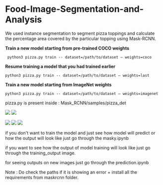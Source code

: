 # Food-Image-Segmentation-and-Analysis
We used instance segmentation to segment pizza toppings and calculate the percentage area covered by the particular topping using Mask-RCNN.

**Train a new model starting from pre-trained COCO weights**
```
 python3 pizza.py train -- dataset=/path/to/dataset — weights=coco
```
**Resume training a model that you had trained earlier**
 ```
 python3 pizza.py train -- dataset=/path/to/dataset — weights=last
 
 ```
**Train a new model starting from ImageNet weights**
```
python3 pizza.py train -- dataset=/path/to/dataset — weights=imagenet
```
pizza.py is present inside : Mask_RCNN/samples/pizza_det

![](/Toppings/edge_map_red.PNG)  ![](Toppings/edge_map.PNG) 

![](Toppings/edgy_radius.PNG)  ![](Toppings/edgy_radius2.PNG) ![](Toppings/output.PNG)

if you don't want to train the model and just see how model will predict or how the output will look like
just go through the masky.ipynb

if you want to see how the output of model training will look like just go through the training_output image.

for seeing outputs on new images just go through the prediction.ipynb

Note : Do check the paths if it is showing an error + install all the requirements from maskrcnn folder.

